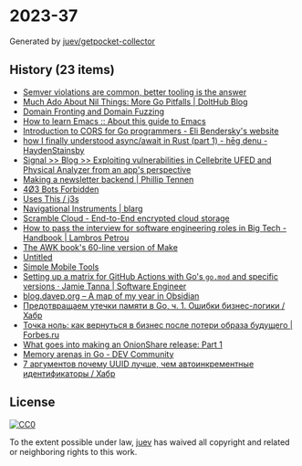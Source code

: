 # 2023-37

Generated by [juev/getpocket-collector](https://github.com/juev/getpocket-collector)

## History (23 items)

- [Semver violations are common, better tooling is the answer](https://predr.ag/blog/semver-violations-are-common-better-tooling-is-the-answer/)
- [Much Ado About Nil Things: More Go Pitfalls | DoltHub Blog](https://www.dolthub.com/blog/2023-09-08-much-ado-about-nil-things/)
- [Domain Fronting and Domain Fuzzing](https://cendyne.dev/posts/2023-09-08-domain-fronting-through-azure-and-cloudflare.html)
- [How to learn Emacs :: About this guide to Emacs](https://david.rothlis.net/emacs/howtolearn.html)
- [Introduction to CORS for Go programmers - Eli Bendersky's website](https://eli.thegreenplace.net/2023/introduction-to-cors-for-go-programmers)
- [how I finally understood async/await in Rust (part 1) - hēg denu - HaydenStainsby](https://hegdenu.net/posts/understanding-async-await-1/)
- [Signal >> Blog >> Exploiting vulnerabilities in Cellebrite UFED and Physical Analyzer from an app's perspective](https://signal.org/blog/cellebrite-vulnerabilities/)
- [Making a newsletter backend | Phillip Tennen](https://axleos.com/making-a-newsletter-backend/)
- [4Ø3 Bots Forbidden](https://www.jwz.org/blog/2023/09/today-in-email-hegemony)
- [Uses This / j3s](https://usesthis.com/interviews/j3s)
- [Navigational Instruments | blarg](https://exple.tive.org/blarg/2020/10/25/navigational-instruments/)
- [Scramble Cloud - End-to-End encrypted cloud storage](https://info.scramble.cloud)
- [How to pass the interview for software engineering roles in Big Tech - Handbook | Lambros Petrou](https://www.lambrospetrou.com/articles/big-tech-software-interviews/)
- [The AWK book's 60-line version of Make](https://benhoyt.com/writings/awk-make/)
- [Untitled](https://techhelpkb.com/weekly-tech-wrap-up-9-9-2023)
- [Simple Mobile Tools](https://www.simplemobiletools.com/)
- [Setting up a matrix for GitHub Actions with Go's `go.mod` and specific versions · Jamie Tanna | Software Engineer](https://www.jvt.me/posts/2023/09/11/github-actions-go-matrix/)
- [blog.davep.org – A map of my year in Obsidian](https://blog.davep.org/2023/09/11/a-map-of-my-year-in-obsidian.html)
- [Предотвращаем утечки памяти в Go, ч. 1. Ошибки бизнес-логики / Хабр](https://habr.com/ru/companies/ncloudtech/articles/675390/)
- [Точка ноль: как вернуться в бизнес после потери образа будущего | Forbes.ru](https://www.forbes.ru/mneniya/495941-tocka-nol-kak-vernut-sa-v-biznes-posle-poteri-obraza-budusego)
- [What goes into making an OnionShare release: Part 1](https://micahflee.com/2023/09/what-goes-into-making-an-onionshare-release)
- [Memory arenas in Go - DEV Community](https://dev.to/vearutop/memory-arenas-in-go-j1f)
- [7 аргументов почему UUID лучше, чем автоинкрементные идентификаторы / Хабр](https://habr.com/ru/articles/760272/)

## License

[![CC0](https://mirrors.creativecommons.org/presskit/buttons/88x31/svg/cc-zero.svg)](https://creativecommons.org/publicdomain/zero/1.0/)

To the extent possible under law, [juev](https://github.com/juev) has waived all copyright and related or neighboring rights to this work.
